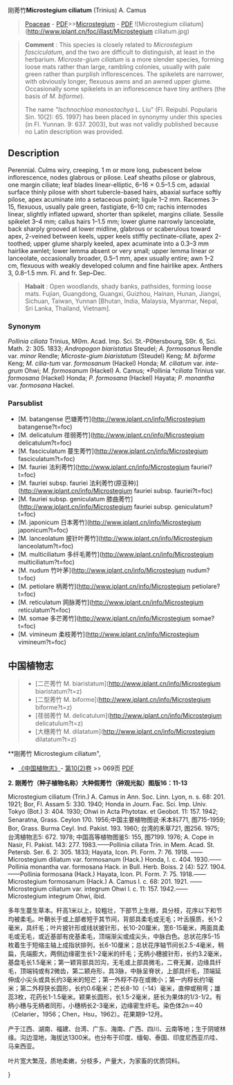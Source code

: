 刚莠竹**Microstegium ciliatum** (Trinius) A. Camus

> [Poaceae](http://www.iplant.cn/info/Poaceae?t=foc) - [PDF](http://www.iplant.cn/foc/pdf/Poaceae.pdf)>>[Microstegium](http://www.iplant.cn/info/Microstegium?t=foc) - [PDF](http://www.iplant.cn/foc/pdf/Microstegium.pdf)
![Microstegium ciliatum](http://www.iplant.cn/foc/illast/Microstegium ciliatum.jpg)

> **Comment** : 
> This species is closely related to *Microstegium fasciculatum*, and the two are difficult to distinguish, at least in the herbarium. *Microste-gium ciliatum* is a more slender species, forming loose mats rather than large, rambling colonies, usually with pale green rather than purplish inflorescences. The spikelets are narrower, with obviously longer, flexuous awns and an awned upper glume. Occasionally some spikelets in an inflorescence have tiny anthers (the basis of *M. biforme*).
>
> The name *\"Ischnochloa monostachya* L. Liu\" (Fl. Reipubl. Popularis Sin. 10(2): 65. 1997) has been placed in synonymy under this species (in Fl. Yunnan. 9: 637. 2003), but was not validly published because no Latin description was provided.

## Description

Perennial. Culms wiry, creeping, 1 m or more long, pubescent below inflorescence, nodes glabrous or pilose. Leaf sheaths pilose or glabrous, one margin ciliate; leaf blades linear-elliptic, 6–16 × 0.5–1.5 cm, adaxial surface thinly pilose with short tubercle-based hairs, abaxial surface softly pilose, apex acuminate into a setaceous point; ligule 1–2 mm. Racemes 3–15, flexuous, usually pale green, fastigiate, 6–10 cm; rachis internodes linear, slightly inflated upward, shorter than spikelet, margins ciliate. Sessile spikelet 3–4 mm; callus hairs 1–1.5 mm; lower glume narrowly lanceolate, back sharply grooved at lower midline, glabrous or scaberulous toward apex, 2-veined between keels, upper keels stiffly pectinate-ciliate, apex 2-toothed; upper glume sharply keeled, apex acuminate into a 0.3–3 mm hairlike awnlet; lower lemma absent or very small; upper lemma linear or lanceolate, occasionally broader, 0.5–1 mm, apex usually entire; awn 1–2 cm, flexuous with weakly developed column and fine hairlike apex. Anthers 3, 0.8–1.5 mm. Fl. and fr. Sep–Dec.

> **Habait** : 
> Open woodlands, shady banks, pathsides, forming loose mats. Fujian, Guangdong, Guangxi, Guizhou, Hainan, Hunan, Jiangxi, Sichuan, Taiwan, Yunnan [Bhutan, India, Malaysia, Myanmar, Nepal, Sri Lanka, Thailand, Vietnam].

### Synonym
*Pollinia ciliata* Trinius, MΘm. Acad. Imp. Sci. St.-PΘtersbourg, SΘr. 6, Sci. Math. 2: 305. 1833; *Andropogon biaristatus* Steudel; *A. formosanus* Rendle var. *minor* Rendle; *Microste-gium biaristatum* (Steudel) Keng; *M. biforme* Keng; *M. cilia-tum* var. *formosanum* (Hackel) Honda; *M. ciliatum* var. *inte-grum* Ohwi; *M. formosanum* (Hackel) A. Camus; *Pollinia **ciliata* Trinius var. *formosana* (Hackel) Honda; *P. formosana* (Hackel) Hayata; *P. monantha* var. *formosana* Hackel.

### Parsublist

* [M.  batangense  巴塘莠竹](http://www.iplant.cn/info/Microstegium batangense?t=foc)
* [M.  delicatulum  荏弱莠竹](http://www.iplant.cn/info/Microstegium delicatulum?t=foc)
* [M.  fasciculatum  蔓生莠竹](http://www.iplant.cn/info/Microstegium fasciculatum?t=foc)
* [M.  fauriei  法利莠竹](http://www.iplant.cn/info/Microstegium fauriei?t=foc)
* [M.  fauriei subsp. fauriei  法利莠竹(原亚种)](http://www.iplant.cn/info/Microstegium fauriei subsp. fauriei?t=foc)
* [M.  fauriei subsp. geniculatum  膝曲莠竹](http://www.iplant.cn/info/Microstegium fauriei subsp. geniculatum?t=foc)
* [M.  japonicum  日本莠竹](http://www.iplant.cn/info/Microstegium japonicum?t=foc)
* [M.  lanceolatum  披针叶莠竹](http://www.iplant.cn/info/Microstegium lanceolatum?t=foc)
* [M.  multiciliatum  多纤毛莠竹](http://www.iplant.cn/info/Microstegium multiciliatum?t=foc)
* [M.  nudum  竹叶茅](http://www.iplant.cn/info/Microstegium nudum?t=foc)
* [M.  petiolare  柄莠竹](http://www.iplant.cn/info/Microstegium petiolare?t=foc)
* [M.  reticulatum  网脉莠竹](http://www.iplant.cn/info/Microstegium reticulatum?t=foc)
* [M.  somae  多芒莠竹](http://www.iplant.cn/info/Microstegium somae?t=foc)
* [M.  vimineum  柔枝莠竹](http://www.iplant.cn/info/Microstegium vimineum?t=foc)

## 中国植物志

> * [二芒莠竹  M.  biaristatum](http://www.iplant.cn/info/Microstegium biaristatum?t=z)
> * [二型莠竹  M.  biforme](http://www.iplant.cn/info/Microstegium biforme?t=z)
> * [荏弱莠竹  M.  delicatulum](http://www.iplant.cn/info/Microstegium delicatulum?t=z)
> * [大穗莠竹  M.  dilatatum](http://www.iplant.cn/info/Microstegium dilatatum?t=z)

**刚莠竹 Microstegium ciliatum",

* [《中国植物志》](http://www.iplant.cn/frps)- [第10(2)卷](http://www.iplant.cn/frps/vol/10(2)) >> 069页 [PDF](http://www.iplant.cn/frps/pdf/10(2)/069a.pdf)

**2. 刚莠竹（种子植物名称）大种假莠竹（钟观光拟）图版16：11-13**

Microstegium ciliatum (Trin.) A. Camus in Ann. Soc. Linn. Lyon, n. s. 68: 201. 1921; Bor, Fl. Assam 5: 330. 1940; Honda in Journ. Fac. Sci. Imp. Univ. Tokyo (Bot.) 3: 404. 1930; Ohwi in Acta Phytotax. et Geobot. 11: 157. 1942; Senaratna, Grass. Ceylon 170. 1956;中国主要植物图说·禾本科771, 图715-1959; Bor, Grass. Burma Ceyl. Ind. Pakist. 193. 1960; 台湾的禾草721, 图256. 1975; 台湾植物志5: 672. 1978; 中国高等植物图鉴5: 155, 图7199. 1976; A. Cope in Nasir, Fl. Pakist. 143: 277. 1983.——Pollinia ciliata Trin. in Mem. Acad. St. Petersb. Ser. 6. 2: 305. 1833; Hayata, Icon. Pl. Form. 7: 76. 1918. ——Microstegium diliatum var. formosanum (Hack.) Honda, l. c. 404. 1930.——Pollinia monantha var. formosana Hack. in Bull. Herb. Boiss. 2 (4): 527. 1904.——Pollinia formosana (Hack.) Hayata, Icon. Pl. Form. 7: 75. 1918.——Microstegium formosanum (Hack.) A. Camus l. c. 68: 201. 1921. ——Microstegium ciliatum var. integrum Ohwi l. c. 11: 157. 1942.——Microstegium integrum Ohwi, ibid.

多年生蔓生草本。秆高1米以上，较粗壮，下部节上生根，具分枝，花序以下和节均被柔毛。叶鞘长于或上部者短于其节间，背部具柔毛或无毛；叶舌膜质，长1-2毫米，具纤毛；叶片披针形或线状披针形，长10-20厘米，宽6-15毫米，两面具柔毛或无毛，或近基部有疣基柔毛，顶端渐尖或成尖头，中脉白色。总状花序5-15枚着生于短缩主轴上成指状排列，长6-10厘米；总状花序轴节间长2.5-4毫米，稍扁，先端膨大，两侧边缘密生长1-2毫米的纤毛；无柄小穗披针形，长约3.2毫米，基盘毛长1.5毫米；第一颖背部具凹沟，无毛或上部具微毛，二脊无翼，边缘具纤毛，顶端钝或有2微齿，第二颖舟形，具3脉，中脉呈脊状，上部具纤毛，顶端延伸成小尖头或具长约3毫米的短芒；第一外稃不存在或微小；第一内稃长约1毫米；第二外稃狭长圆形，长约0.6毫米；芒长8-10（-14）毫米，直伸或稍弯；雄蕊3枚，花药长1-1.5毫米。颖果长圆形，长1.5-2毫米，胚长为果体的1/3-1/2。有柄小穗与无柄者同形，小穗柄长2-3毫米，边缘密生纤毛。染色体2n＝40（Celarier，1956；Chen，Hsu，1962）。花果期9-12月。

产于江西、湖南、福建、台湾、广东、海南、广西、四川、云南等地；生于阴坡林缘。沟边湿地，海拔达1300米。也分布于印度、缅甸、泰国、印度尼西亚爪哇、马来西亚。

叶片宽大繁茂，质地柔嫩，分枝多，产量大，为家畜的优质饲料。

}